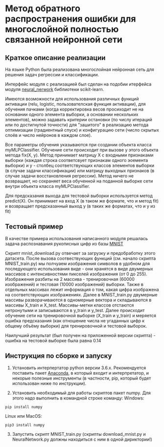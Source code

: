 # Метод обратного распространения ошибки для многослойной полностью связанной нейронной сети
## Краткое описание реализации
На языке Python была реализована многослойная нейронная сеть для решения задач регрессии и классификации.  

Интерфейс модуля с реализацией был сделан на подобии итерфейса модуля [neural_nerwork](http://scikit-learn.org/stable/modules/classes.html#module-sklearn.neural_network "neural_network module") библиотеки scikit-learn. 

Имеются возможности для использования различных функций активации (relu, logistic, пользователская функция активации), для обучения пачками (когда корректировка весов просиходит не на основании одного элемента выборки, а основании нескольких элементов), можно задавать критерии остановки (по числу итераций или по достигнутой точности) для "зашитого" в реализацию метода оптимизации (градиентный спуск) и конфигурацию сети (число скрытых слоёв и число нейронов в каждом слое).  

Все параметры обучения указываются при создании объекта класса myMLPClassifier. Обучение сети происходит при вызове у этого объекта метода fix(X, y). Метод принимает матрицу X с входными признаками выборки (каждая строка соответсвует признакам одного эоемента выборки) и y - столбец соответствующих классов элементов выборки (в случае задачи классификации) или матрицу выходных признаков (в случае задачи восстановления регрессии). Метод ничего не возвращает, но сохраняет веса обученной на поданной выборке сети внутри объекта класса myMLPClassifier.  

Для предсказания выхода для тестовой выборки используется метод predict(X). Он принимает на вход X (в таком же формате, что и метод fit) и возвращает предсказанный выход y (в таких же форматах, что и y из fit)

## Тестовый пример
В качестве примера использования написанного модуля решалась задача распознавания рукописных цифр из базы [MNIST](http://yann.lecun.com/exdb/mnist/ "MNIST dataset")

Скрипт mnist_download.py отвечает за загрузку и предобработку этого датасета. После вызова соотвествующих функций (см. начало скрипта MNIST_train.py) мы полчуаем изображения символов в удобном для последующего использования виде - они хранятся в виде двумерных массивов с интенсивностями пикселей изображения (от 0 до 255). Изображения разбиты на 2 массива - тренировочная (60000 изображений) и тестовая (10000 изображений) выборки. Также в отдельных массивах лежит информация о том, какая цифра изображена на соответствующих изображениях.  Далее в MNIST_train.py двумерные массивы разворачиваются в одномерные вектора и складываются в массивы X_train и X_test. Массивы-метки классов отстаются нетронутыми и записываются в y_train и y_test. Далее происходит обучение сети на тренировочной выборке (X_train и y_train) и меряется ошибка предсказания (как отношение числа не угаданных цифр к общему объёму выборки) для тренировочной и тестовой выборок.

Наилучший результат (был получен на приложенной версии скрипта) - ошибка на тестовой выборке была равна 0.14

## Инструкция по сборке и запуску

1. Установить интерпертатор python версии 3.6.x. Рекомендуется поставить пакет [Anaconda](https://www.anaconda.com/download/ "Download Anaconda"), в который входит и интерпретатор, и некорые полезные инструменты (в частности, pip, который будет использован ниже по инструкции).

2. Установить необходимый для работы скриптов пакет numpy. Для этого надо выполнить в командной строке команду:
Windows:
<pre><code>pip install numpy
</code></pre>
Linux или MacOS:
<pre><code>pip3 install numpy
</code></pre>

3. Запустить скрипт MNIST_train.py (скрипты download_mnist.py и NeuralNetwork.py должны находиться с ним в одной дириктории!)
